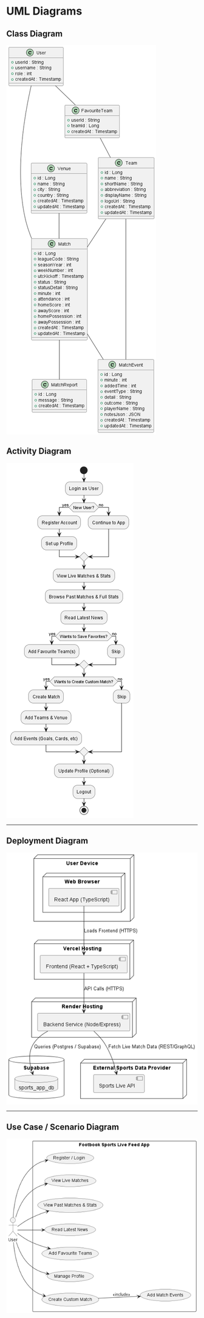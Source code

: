 # UML Diagrams

## Class Diagram

![alt text](class2.png)

## Activity Diagram

![alt text](class.png)

---

## Deployment Diagram

![alt text](deployment.png)

---

## Use Case / Scenario Diagram

![alt text](scenario.png)
